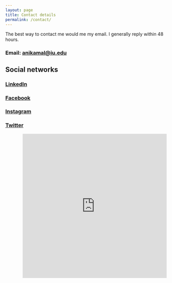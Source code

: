 ```yaml
---
layout: page
title: Contact details
permalink: /contact/
---
```


The best way to contact me would me my email. I generally reply within 48 hours.

### **Email**: [anikamal@iu.edu](anikamal@iu.edu)

## Social networks

### [**LinkedIn**](https://www.linkedin.com/in/anirudhkm)
### [**Facebook**](https://www.facebook.com/kmanirudh)
### [**Instagram**](https://www.instagram.com/anirudhkm)
### [**Twitter**](https://www.twitter.com/anirudhkm)


<iframe src="https://www.google.com/maps/embed?pb=!1m18!1m12!1m3!1d3093.092277662038!2d-86.49305428432142!3d39.172622879529335!2m3!1f0!2f0!3f0!3m2!1i1024!2i768!4f13.1!3m3!1m2!1s0x886c641af326e4ad%3A0x15696037346c0ac4!2s613+Woodbridge+Dr%2C+Bloomington%2C+IN+47408!5e0!3m2!1sen!2sus!4v1485278439411" width="450" height="450" align = "right" frameborder="0" style="border:0" allowfullscreen></iframe>